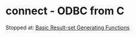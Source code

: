 # connect - ODBC from C

Stopped at:
[Basic Result-set Generating Functions](https://www.easysoft.com/developer/languages/c/odbc_tutorial.html#rsgen)
